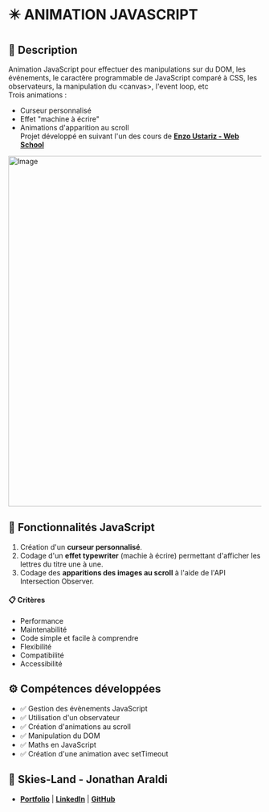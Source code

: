 # ✴️ ANIMATION JAVASCRIPT

## 📖 Description
Animation JavaScript pour effectuer des manipulations sur du DOM, les événements, le caractère programmable de JavaScript comparé à CSS, les observateurs, la manipulation du \<canvas>, l'event loop, etc <br>
Trois animations :
- Curseur personnalisé
- Effet "machine à écrire"
- Animations d'apparition au scroll<br>
Projet développé en suivant l'un des cours de **[Enzo Ustariz - Web School](https://www.udemy.com/user/ustariz-enzo/)**

<img width="1439" height="697" alt="Image" src="https://github.com/user-attachments/assets/47ac4f98-adc5-4b77-af21-a83e13d5758a" />

## 🔧 Fonctionnalités JavaScript
1. Création d'un **curseur personnalisé**.
2. Codage d'un **effet typewriter** (machie à écrire) permettant d'afficher les lettres du titre une à une.
3. Codage des **apparitions des images au scroll** à l'aide de l'API Intersection Observer.

#### 📋 Critères
- Performance
- Maintenabilité
- Code simple et facile à comprendre
- Flexibilité
- Compatibilité
- Accessibilité

## ⚙️ Compétences développées
- ✅ Gestion des évènements JavaScript
- ✅ Utilisation d'un observateur
- ✅ Création d'animations au scroll
- ✅ Manipulation du DOM
- ✅ Maths en JavaScript
- ✅ Création d'une animation avec setTimeout

## 👤 Skies-Land - Jonathan Araldi
- **[Portfolio](https://portfolio-jonathan-araldi.netlify.app/)** | **[LinkedIn](https://www.linkedin.com/in/jonathan-araldi/)** | **[GitHub](https://github.com/Skies-Land)**